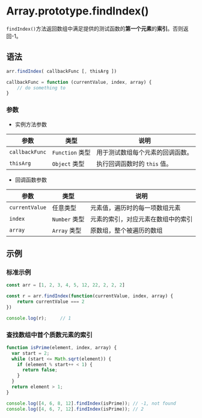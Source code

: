 # Array.prototype.findIndex()

`findIndex()`方法返回数组中满足提供的测试函数的**第一个元素**的**索引**。否则返回-1。

## 语法

```javascript
arr.findIndex( callbackFunc [, thisArg ])

callbackFunc = function (currentValue, index, array) {
    // do something to 
}
```

### 参数

- 实例方法参数

| 参数           | 类型            | 说明                             |
| -------------- | --------------- | -------------------------------- |
| `callbackFunc` | `Function` 类型 | 用于测试数组每个元素的回调函数。 |
| `thisArg`      | `Object` 类型   | 执行回调函数时的 `this` 值。     |

- 回调函数参数

| 参数           | 类型          | 说明                               |
| -------------- | ------------- | ---------------------------------- |
| `currentValue` | 任意类型      | 元素值，遍历时的每一项数组元素     |
| `index`        | `Number` 类型 | 元素的索引，对应元素在数组中的索引 |
| `array`        | `Array` 类型  | 原数组，整个被遍历的数组           |

## 示例

### 标准示例

```javascript
const arr = [1, 2, 3, 4, 5, 12, 22, 2, 2, 2]

const r = arr.findIndex(function(currentValue, index, array) {
    return currentValue === 2
})

console.log(r);		// 1
```

### 查找数组中首个质数元素的索引

```javascript
function isPrime(element, index, array) {
  var start = 2;
  while (start <= Math.sqrt(element)) {
    if (element % start++ < 1) {
      return false;
    }
  }
  return element > 1;
}

console.log([4, 6, 8, 12].findIndex(isPrime)); // -1, not found
console.log([4, 6, 7, 12].findIndex(isPrime)); // 2
```



